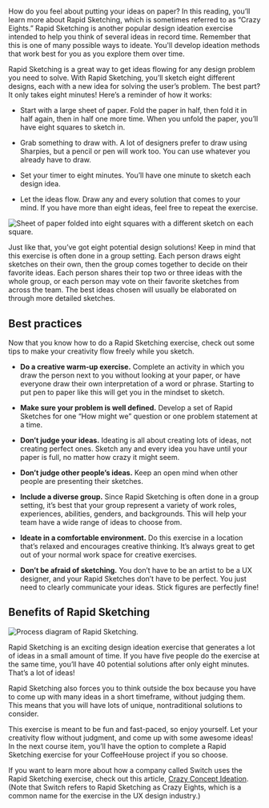 

# 

How do you feel about putting your ideas on paper? In this reading, you’ll learn more about Rapid Sketching, which is sometimes referred to as “Crazy Eights.” Rapid Sketching is another popular design ideation exercise intended to help you think of several ideas in record time. Remember that this is one of many possible ways to ideate. You'll develop ideation methods that work best for you as you explore them over time.

Rapid Sketching is a great way to get ideas flowing for any design problem you need to solve. With Rapid Sketching, you’ll sketch eight different designs, each with a new idea for solving the user’s problem. The best part? It only takes eight minutes! Here’s a reminder of how it works:

- Start with a large sheet of paper. Fold the paper in half, then fold it in half again, then in half one more time. When you unfold the paper, you’ll have eight squares to sketch in.
    
- Grab something to draw with. A lot of designers prefer to draw using Sharpies, but a pencil or pen will work too. You can use whatever you already have to draw. 
    
- Set your timer to eight minutes. You’ll have one minute to sketch each design idea.
    
- Let the ideas flow. Draw any and every solution that comes to your mind. If you have more than eight ideas, feel free to repeat the exercise.
    

![Sheet of paper folded into eight squares with a different sketch on each square.](https://d3c33hcgiwev3.cloudfront.net/imageAssetProxy.v1/zyJc3megQE2uQ0EoBrnDJw_617311122ae640b1a925993d68ef78f1_0dTmEL3zcB970Egp2JXgGmYGIu66780MxRPKO-z_dRx7l0Jigj7NPkUZXkEov5LtGzjQlSuB98Qy7NsGRHZaGkAS2cBG17h5B5LaGYuj4DJz_QyN7guvXgeH1QzTPdt4QMwQclF7FlPZmYSno2kaFg?expiry=1744416000000&hmac=ScxoILt5zXmsE1l_82Au858JFbrnyeW3G1IktQ5jKVE)

Just like that, you’ve got eight potential design solutions! Keep in mind that this exercise is often done in a group setting. Each person draws eight sketches on their own, then the group comes together to decide on their favorite ideas. Each person shares their top two or three ideas with the whole group, or each person may vote on their favorite sketches from across the team. The best ideas chosen will usually be elaborated on through more detailed sketches.

## **Best practices**

Now that you know how to do a Rapid Sketching exercise, check out some tips to make your creativity flow freely while you sketch.

- **Do a creative warm-up exercise.** Complete an activity in which you draw the person next to you without looking at your paper, or have everyone draw their own interpretation of a word or phrase. Starting to put pen to paper like this will get you in the mindset to sketch.
    
- **Make sure your problem is well defined.** Develop a set of Rapid Sketches for one “How might we” question or one problem statement at a time.
    
- **Don’t judge your ideas.** Ideating is all about creating lots of ideas, not creating perfect ones. Sketch any and every idea you have until your paper is full, no matter how crazy it might seem.
    
- **Don’t judge other people’s ideas.** Keep an open mind when other people are presenting their sketches. 
    
- **Include a diverse group.** Since Rapid Sketching is often done in a group setting, it’s best that your group represent a variety of work roles, experiences, abilities, genders, and backgrounds. This will help your team have a wide range of ideas to choose from.
    
- **Ideate in a comfortable environment.** Do this exercise in a location that’s relaxed and encourages creative thinking. It’s always great to get out of your normal work space for creative exercises.
    
- **Don’t be afraid of sketching.** You don’t have to be an artist to be a UX designer, and your Rapid Sketches don’t have to be perfect. You just need to clearly communicate your ideas. Stick figures are perfectly fine!
    

## **Benefits of Rapid Sketching**

![Process diagram of Rapid Sketching.](https://d3c33hcgiwev3.cloudfront.net/imageAssetProxy.v1/X3d5uYWuRoS4va786cHR7A_356df8a06ee94b63b71af2569394cef1_r8spC3IW0p3WQAPQRvl_LKFMgQsbDCThcB3PzHe5u_7FLqoGnklkcQ2TEmaxEwqp9JejqTq5SqXCCaSISh-wdCvU21ppe2V7-_vXLUdLo1mNVZqWyg53zfxi2E7KMQEaKpbGgCnT0GnhRD_rOYJRkQ?expiry=1744416000000&hmac=kvH00dIW57rMDIRhzjauBuLCv6UuZBSpOJ5jaazooSk)

Rapid Sketching is an exciting design ideation exercise that generates a lot of ideas in a small amount of time. If you have five people do the exercise at the same time, you’ll have 40 potential solutions after only eight minutes. That’s a lot of ideas!

Rapid Sketching also forces you to think outside the box because you have to come up with many ideas in a short timeframe, without judging them. This means that you will have lots of unique, nontraditional solutions to consider.

This exercise is meant to be fun and fast-paced, so enjoy yourself. Let your creativity flow without judgment, and come up with some awesome ideas! In the next course item, you’ll have the option to complete a Rapid Sketching exercise for your CoffeeHouse project if you so choose.

If you want to learn more about how a company called Switch uses the Rapid Sketching exercise, check out this article, [Crazy Concept Ideation](https://www.switchit.com/blog/design/crazy-concept-ideation-with-crazy-8s.aspx). (Note that Switch refers to Rapid Sketching as Crazy Eights, which is a common name for the exercise in the UX design industry.)